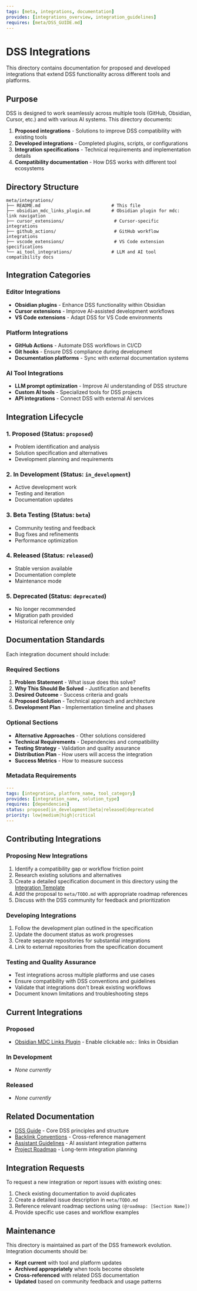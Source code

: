 ```yaml
---
tags: [meta, integrations, documentation]
provides: [integrations_overview, integration_guidelines]
requires: [meta/DSS_GUIDE.md]
---
```


# DSS Integrations

This directory contains documentation for proposed and developed integrations that extend DSS functionality across different tools and platforms.

## Purpose

DSS is designed to work seamlessly across multiple tools (GitHub, Obsidian, Cursor, etc.) and with various AI systems. This directory documents:

1. **Proposed integrations** - Solutions to improve DSS compatibility with existing tools
2. **Developed integrations** - Completed plugins, scripts, or configurations
3. **Integration specifications** - Technical requirements and implementation details
4. **Compatibility documentation** - How DSS works with different tool ecosystems

## Directory Structure

```
meta/integrations/
├── README.md                           # This file
├── obsidian_mdc_links_plugin.md        # Obsidian plugin for mdc: link navigation
├── cursor_extensions/                   # Cursor-specific integrations
├── github_actions/                      # GitHub workflow integrations
├── vscode_extensions/                   # VS Code extension specifications
└── ai_tool_integrations/               # LLM and AI tool compatibility docs
```

## Integration Categories

### Editor Integrations
- **Obsidian plugins** - Enhance DSS functionality within Obsidian
- **Cursor extensions** - Improve AI-assisted development workflows
- **VS Code extensions** - Adapt DSS for VS Code environments

### Platform Integrations
- **GitHub Actions** - Automate DSS workflows in CI/CD
- **Git hooks** - Ensure DSS compliance during development
- **Documentation platforms** - Sync with external documentation systems

### AI Tool Integrations
- **LLM prompt optimization** - Improve AI understanding of DSS structure
- **Custom AI tools** - Specialized tools for DSS projects
- **API integrations** - Connect DSS with external AI services

## Integration Lifecycle

### 1. Proposed (Status: `proposed`)
- Problem identification and analysis
- Solution specification and alternatives
- Development planning and requirements

### 2. In Development (Status: `in_development`)
- Active development work
- Testing and iteration
- Documentation updates

### 3. Beta Testing (Status: `beta`)
- Community testing and feedback
- Bug fixes and refinements
- Performance optimization

### 4. Released (Status: `released`)
- Stable version available
- Documentation complete
- Maintenance mode

### 5. Deprecated (Status: `deprecated`)
- No longer recommended
- Migration path provided
- Historical reference only

## Documentation Standards

Each integration document should include:

### Required Sections
1. **Problem Statement** - What issue does this solve?
2. **Why This Should Be Solved** - Justification and benefits
3. **Desired Outcome** - Success criteria and goals
4. **Proposed Solution** - Technical approach and architecture
5. **Development Plan** - Implementation timeline and phases

### Optional Sections
- **Alternative Approaches** - Other solutions considered
- **Technical Requirements** - Dependencies and compatibility
- **Testing Strategy** - Validation and quality assurance
- **Distribution Plan** - How users will access the integration
- **Success Metrics** - How to measure success

### Metadata Requirements
```yaml
---
tags: [integration, platform_name, tool_category]
provides: [integration_name, solution_type]
requires: [dependencies]
status: proposed|in_development|beta|released|deprecated
priority: low|medium|high|critical
---
```

## Contributing Integrations

### Proposing New Integrations
1. Identify a compatibility gap or workflow friction point
2. Research existing solutions and alternatives
3. Create a detailed specification document in this directory using the [Integration Template](../templates/meta/integration_template.md)
4. Add the proposal to `meta/TODO.md` with appropriate roadmap references
5. Discuss with the DSS community for feedback and prioritization

### Developing Integrations
1. Follow the development plan outlined in the specification
2. Update the document status as work progresses
3. Create separate repositories for substantial integrations
4. Link to external repositories from the specification document

### Testing and Quality Assurance
- Test integrations across multiple platforms and use cases
- Ensure compatibility with DSS conventions and guidelines
- Validate that integrations don't break existing workflows
- Document known limitations and troubleshooting steps

## Current Integrations

### Proposed
- [Obsidian MDC Links Plugin](obsidian_mdc_links_plugin.md) - Enable clickable `mdc:` links in Obsidian

### In Development
- *None currently*

### Released
- *None currently*

## Related Documentation

- [DSS Guide](../DSS_GUIDE.md) - Core DSS principles and structure
- [Backlink Conventions](../guidelines/backlink_conventions.md) - Cross-reference management
- [Assistant Guidelines](../assistant_guidelines/) - AI assistant integration patterns
- [Project Roadmap](../roadmap.md) - Long-term integration planning

## Integration Requests

To request a new integration or report issues with existing ones:

1. Check existing documentation to avoid duplicates
2. Create a detailed issue description in `meta/TODO.md`
3. Reference relevant roadmap sections using `(@roadmap: [Section Name])`
4. Provide specific use cases and workflow examples

## Maintenance

This directory is maintained as part of the DSS framework evolution. Integration documents should be:

- **Kept current** with tool and platform updates
- **Archived appropriately** when tools become obsolete
- **Cross-referenced** with related DSS documentation
- **Updated** based on community feedback and usage patterns 